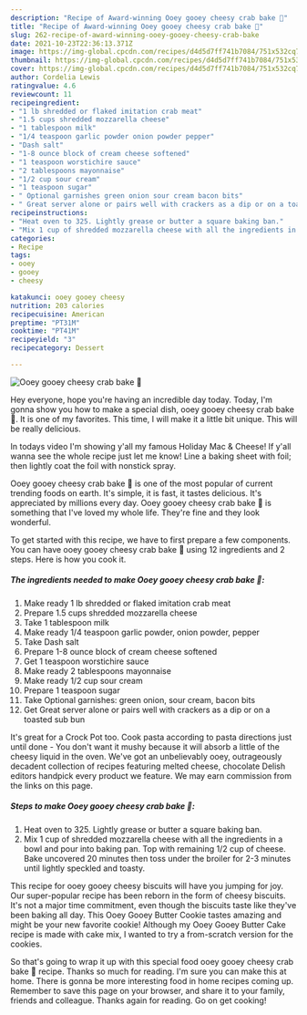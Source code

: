 ```yaml
---
description: "Recipe of Award-winning Ooey gooey cheesy crab bake 🦀"
title: "Recipe of Award-winning Ooey gooey cheesy crab bake 🦀"
slug: 262-recipe-of-award-winning-ooey-gooey-cheesy-crab-bake
date: 2021-10-23T22:36:13.371Z
image: https://img-global.cpcdn.com/recipes/d4d5d7ff741b7084/751x532cq70/ooey-gooey-cheesy-crab-bake-🦀-recipe-main-photo.jpg
thumbnail: https://img-global.cpcdn.com/recipes/d4d5d7ff741b7084/751x532cq70/ooey-gooey-cheesy-crab-bake-🦀-recipe-main-photo.jpg
cover: https://img-global.cpcdn.com/recipes/d4d5d7ff741b7084/751x532cq70/ooey-gooey-cheesy-crab-bake-🦀-recipe-main-photo.jpg
author: Cordelia Lewis
ratingvalue: 4.6
reviewcount: 11
recipeingredient:
- "1 lb shredded or flaked imitation crab meat"
- "1.5 cups shredded mozzarella cheese"
- "1 tablespoon milk"
- "1/4 teaspoon garlic powder onion powder pepper"
- "Dash salt"
- "1-8 ounce block of cream cheese softened"
- "1 teaspoon worstichire sauce"
- "2 tablespoons mayonnaise"
- "1/2 cup sour cream"
- "1 teaspoon sugar"
- " Optional garnishes green onion sour cream bacon bits"
- " Great server alone or pairs well with crackers as a dip or on a toasted sub bun"
recipeinstructions:
- "Heat oven to 325. Lightly grease or butter a square baking ban."
- "Mix 1 cup of shredded mozzarella cheese with all the ingredients in a bowl and pour into baking pan. Top with remaining 1/2 cup of cheese. Bake uncovered 20 minutes then toss under the broiler for 2-3 minutes until lightly speckled and toasty."
categories:
- Recipe
tags:
- ooey
- gooey
- cheesy

katakunci: ooey gooey cheesy 
nutrition: 203 calories
recipecuisine: American
preptime: "PT31M"
cooktime: "PT41M"
recipeyield: "3"
recipecategory: Dessert

---
```



![Ooey gooey cheesy crab bake 🦀](https://img-global.cpcdn.com/recipes/d4d5d7ff741b7084/751x532cq70/ooey-gooey-cheesy-crab-bake-🦀-recipe-main-photo.jpg)

Hey everyone, hope you're having an incredible day today. Today, I'm gonna show you how to make a special dish, ooey gooey cheesy crab bake 🦀. It is one of my favorites. This time, I will make it a little bit unique. This will be really delicious.

In todays video I&#39;m showing y&#39;all my famous Holiday Mac &amp; Cheese! If y&#39;all wanna see the whole recipe just let me know! Line a baking sheet with foil; then lightly coat the foil with nonstick spray.

Ooey gooey cheesy crab bake 🦀 is one of the most popular of current trending foods on earth. It's simple, it is fast, it tastes delicious. It's appreciated by millions every day. Ooey gooey cheesy crab bake 🦀 is something that I've loved my whole life. They're fine and they look wonderful.


To get started with this recipe, we have to first prepare a few components. You can have ooey gooey cheesy crab bake 🦀 using 12 ingredients and 2 steps. Here is how you cook it.

<!--inarticleads1-->

##### The ingredients needed to make Ooey gooey cheesy crab bake 🦀:

1. Make ready 1 lb shredded or flaked imitation crab meat
1. Prepare 1.5 cups shredded mozzarella cheese
1. Take 1 tablespoon milk
1. Make ready 1/4 teaspoon garlic powder, onion powder, pepper
1. Take Dash salt
1. Prepare 1-8 ounce block of cream cheese softened
1. Get 1 teaspoon worstichire sauce
1. Make ready 2 tablespoons mayonnaise
1. Make ready 1/2 cup sour cream
1. Prepare 1 teaspoon sugar
1. Take  Optional garnishes: green onion, sour cream, bacon bits
1. Get  Great server alone or pairs well with crackers as a dip or on a toasted sub bun


It&#39;s great for a Crock Pot too. Cook pasta according to pasta directions just until done - You don&#39;t want it mushy because it will absorb a little of the cheesy liquid in the oven. We&#39;ve got an unbelievably ooey, outrageously decadent collection of recipes featuring melted cheese, chocolate Delish editors handpick every product we feature. We may earn commission from the links on this page. 

<!--inarticleads2-->

##### Steps to make Ooey gooey cheesy crab bake 🦀:

1. Heat oven to 325. Lightly grease or butter a square baking ban.
1. Mix 1 cup of shredded mozzarella cheese with all the ingredients in a bowl and pour into baking pan. Top with remaining 1/2 cup of cheese. Bake uncovered 20 minutes then toss under the broiler for 2-3 minutes until lightly speckled and toasty.


This recipe for ooey gooey cheesy biscuits will have you jumping for joy. Our super-popular recipe has been reborn in the form of cheesy biscuits. It&#39;s not a major time commitment, even though the biscuits taste like they&#39;ve been baking all day. This Ooey Gooey Butter Cookie tastes amazing and might be your new favorite cookie! Although my Ooey Gooey Butter Cake recipe is made with cake mix, I wanted to try a from-scratch version for the cookies. 

So that's going to wrap it up with this special food ooey gooey cheesy crab bake 🦀 recipe. Thanks so much for reading. I'm sure you can make this at home. There is gonna be more interesting food in home recipes coming up. Remember to save this page on your browser, and share it to your family, friends and colleague. Thanks again for reading. Go on get cooking!
